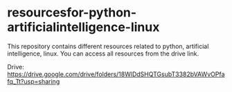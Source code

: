 # resourcesfor-python-artificialintelligence-linux
 This repository contains different resources related to   python, artificial intelligence, linux. You can access all resources from the drive link.

Drive: https://drive.google.com/drive/folders/18WlDdSHQTGsubT3382bVAWvOPfafq_Tt?usp=sharing
